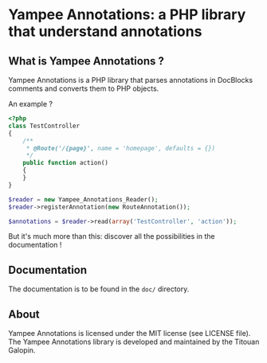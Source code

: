 Yampee Annotations: a PHP library that understand annotations
=============================================================

What is Yampee Annotations ?
----------------------------

Yampee Annotations is a PHP library that parses annotations in DocBlocks comments and converts them to
PHP objects.

An example ?

``` php
<?php
class TestController
{
	/**
	 * @Route('/{page}', name = 'homepage', defaults = {})
	 */
	public function action()
	{
	}
}

$reader = new Yampee_Annotations_Reader();
$reader->registerAnnotation(new RouteAnnotation());

$annotations = $reader->read(array('TestController', 'action'));
```

But it's much more than this: discover all the possibilities in the documentation !

Documentation
-------------

The documentation is to be found in the `doc/` directory.

About
-------

Yampee Annotations is licensed under the MIT license (see LICENSE file).
The Yampee Annotations library is developed and maintained by the Titouan Galopin.
